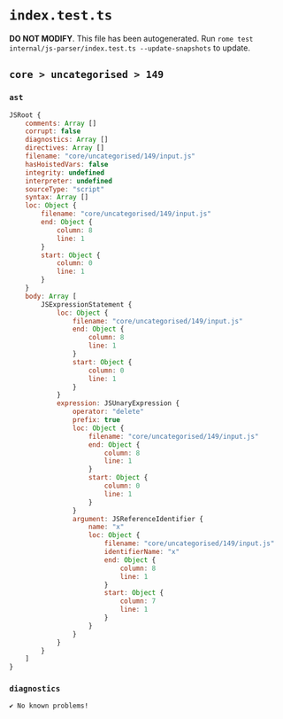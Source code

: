 # `index.test.ts`

**DO NOT MODIFY**. This file has been autogenerated. Run `rome test internal/js-parser/index.test.ts --update-snapshots` to update.

## `core > uncategorised > 149`

### `ast`

```javascript
JSRoot {
	comments: Array []
	corrupt: false
	diagnostics: Array []
	directives: Array []
	filename: "core/uncategorised/149/input.js"
	hasHoistedVars: false
	integrity: undefined
	interpreter: undefined
	sourceType: "script"
	syntax: Array []
	loc: Object {
		filename: "core/uncategorised/149/input.js"
		end: Object {
			column: 8
			line: 1
		}
		start: Object {
			column: 0
			line: 1
		}
	}
	body: Array [
		JSExpressionStatement {
			loc: Object {
				filename: "core/uncategorised/149/input.js"
				end: Object {
					column: 8
					line: 1
				}
				start: Object {
					column: 0
					line: 1
				}
			}
			expression: JSUnaryExpression {
				operator: "delete"
				prefix: true
				loc: Object {
					filename: "core/uncategorised/149/input.js"
					end: Object {
						column: 8
						line: 1
					}
					start: Object {
						column: 0
						line: 1
					}
				}
				argument: JSReferenceIdentifier {
					name: "x"
					loc: Object {
						filename: "core/uncategorised/149/input.js"
						identifierName: "x"
						end: Object {
							column: 8
							line: 1
						}
						start: Object {
							column: 7
							line: 1
						}
					}
				}
			}
		}
	]
}
```

### `diagnostics`

```
✔ No known problems!

```
